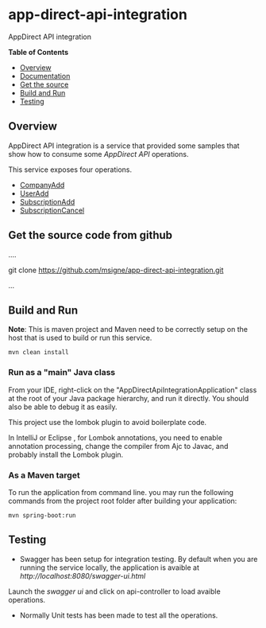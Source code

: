 # app-direct-api-integration
AppDirect API integration

**Table of Contents**

* [Overview](#overview)
* [Documentation](https://docs.appdirect.com/developer/apis/billing-api-guide/oauth-credentials)
* [Get the source](#get-source)
* [Build and Run](#build-run)
* [Testing](#Testing)

## Overview<a id="overview"></a>

AppDirect API integration is a service that provided some samples that show how to consume some *AppDirect API* operations.

This service exposes four operations.

* [CompanyAdd](https://docs.appdirect.com/developer/apis/billing-api-guide/creating-a-company)
* [UserAdd](https://docs.appdirect.com/developer/apis/billing-api-guide/creating-a-user)
* [SubscriptionAdd](https://docs.appdirect.com/developer/apis/billing-api-guide/creating-a-subscription)
* [SubscriptionCancel](https://docs.appdirect.com/developer/apis/billing-api-guide/cancelling-a-subscription)

## Get the source code from github<a id="get-source"></a>
....

git clone https://github.com/msigne/app-direct-api-integration.git

...

## Build and Run<a id="build-run"></a>

**Note**: This is maven project and  Maven need to be correctly setup on the host that is used to build or run this service.

```
mvn clean install

```

### Run as a "main" Java class

From your IDE, right-click on the "AppDirectApiIntegrationApplication" class at the root of your Java package hierarchy, and run it directly. 
You should also be able to debug it as easily.

This project use the lombok plugin to avoid boilerplate code.

In IntelliJ or Eclipse , for Lombok annotations, you need to enable annotation processing, change the compiler from Ajc to Javac,
and probably install the Lombok plugin.


### As a Maven target

To run the application from command line. you may run  the following commands from the project root folder after building your application:
```
mvn spring-boot:run
```


## Testing<a id="Testing"></a>

* Swagger has been setup for integration testing.
By default when you are running the service locally, the application is avaible at *http://localhost:8080/swagger-ui.html*

Launch the *swagger ui* and click on api-controller to load avaible operations.

* Normally Unit tests has been made to test all the operations.


